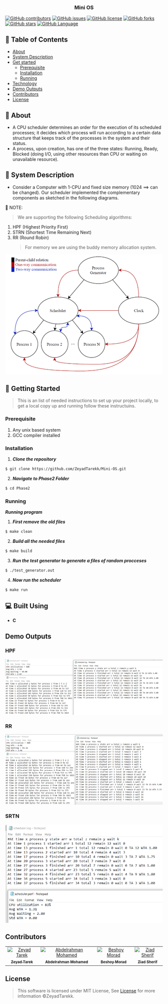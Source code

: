 <h3 align="center">Mini OS</h3>

[![GitHub contributors](https://img.shields.io/github/contributors/ZeyadTarekk/Mini-OS)](https://github.com/ZeyadTarekk/Mini-OS/contributors)
[![GitHub issues](https://img.shields.io/github/issues/ZeyadTarekk/Mini-OS)](https://github.com/ZeyadTarekk/Mini-OS/issues)
[![GitHub license](https://img.shields.io/github/license/ZeyadTarekk/Mini-OS)](https://github.com/ZeyadTarekk/Mini-OS/blob/master/LICENSE)
[![GitHub forks](https://img.shields.io/github/forks/ZeyadTarekk/Mini-OS)](https://github.com/ZeyadTarekk/Mini-OS/network)
[![GitHub stars](https://img.shields.io/github/stars/ZeyadTarekk/Mini-OS)](https://github.com/ZeyadTarekk/Mini-OS/stargazers)
[![GitHub Language](https://img.shields.io/github/languages/top/ZeyadTarekk/Mini-OS)](https://img.shields.io/github/languages/count/ZeyadTarekk/Mini-OS)

</div>

## 📝 Table of Contents

- [About](#about)
- [System Description](#sys)
- [Get started](#get-started)
  - [Prerequisite](#req)
  - [Installation](#Install)
  - [Running](#running)
- [Technology](#tech)
- [Demo Outputs](#outputs)
- [Contributors](#Contributors)
- [License](#license)

## 📙 About <a name = "about"></a>

- A CPU scheduler determines an order for the execution of its scheduled processes; it decides which process will run according to a certain data structure that keeps track of the processes in the system and their status.
- A process, upon creation, has one of the three states: Running, Ready, Blocked (doing I/O, using other resources than CPU or waiting on unavailable resource).

## 📃 System Description <a name = "sys"></a>

- Consider a Computer with 1-CPU and fixed size memory (1024 ==> can be changed). Our scheduler implemented the complementary components as sketched in the following diagrams.

📌 NOTE:

> We are supporting the following Scheduling algorithms:

1. HPF (Highest Priority First)
2. STRN (Shortest Time Remaining Next)
3. RR (Round Robin)
   > For memory we are using the buddy memory allocation system.

<div align='center'><img src="screenshots/sys1.png"></div>

## 🏁 Getting Started <a name = "get-started"></a>

> This is an list of needed instructions to set up your project locally, to get a local copy up and running follow these
> instructuins.

### Prerequisite <a name = "req"></a>

1. Any unix based system
2. GCC compiler installed

### Installation <a name = "Install"></a>

1. **_Clone the repository_**

```sh
$ git clone https://github.com/ZeyadTarekk/Mini-OS.git
```

2. **_Navigate to Phase2 Folder_**

```sh
$ cd Phase2
```

### Running <a name = "running"></a>

**_Running program_**

1. **_First remove the old files_**

```sh
$ make clean
```

2. **_Build all the needed files_**

```sh
$ make build
```

3. **_Run the test generator to generate a files of random procceses_**

```sh
$ ./test_generator.out
```

4. **_Now run the scheduler_**

```sh
$ make run
```

## 💻 Built Using <a name = "tech"></a>

- **C**

## Demo Outputs <a name = "outputs"></a>

<div align="center">
<h3 align='left'>HPF</h3>
   <img src="screenshots/HPF.png">

<h3 align='left'>RR</h3>
<img src="screenshots/RR.png"></a>
<h3 align='left'>SRTN</h3>
<img src="screenshots/SRTN.png"></a>
</div>

## Contributors <a name = "Contributors"></a>

<table>
  <tr>
    <td align="center">
    <a href="https://github.com/ZeyadTarekk" target="_black">
    <img src="https://avatars.githubusercontent.com/u/76125650?v=4" width="150px;" alt="Zeyad Tarek"/>
    <br />
    <sub><b>Zeyad Tarek</b></sub></a>
    </td>
    <td align="center">
    <a href="https://github.com/Abd-ELrahmanHamza" target="_black">
    <img src="https://avatars.githubusercontent.com/u/68310502?v=4" width="150px;" alt="Abdelrahman Mohamed"/>
    <br />
    <sub><b>Abdelrahman Mohamed</b></sub></a>
    </td>
    <td align="center">
    <a href="https://github.com/BeshoyMorad" target="_black">
    <img src="https://avatars.githubusercontent.com/u/82404564?v=4" width="150px;" alt="Beshoy Morad"/>
    <br />
    <sub><b>Beshoy Morad</b></sub></a>
    </td>
    <td align="center">
    <a href="https://github.com/ZiadSheriif" target="_black">
    <img src="https://avatars.githubusercontent.com/u/78238570?v=4" width="150px;" alt="Ziad Sherif"/>
    <br />
    <sub><b>Ziad Sherif</b></sub></a>
    </td>
    
    
  </tr>
 </table>

## License <a name = "license"></a>

> This software is licensed under MIT License, See [License](https://github.com/ZeyadTarekk/Mini-OS/blob/main/LICENSE) for more information ©ZeyadTarekk.
